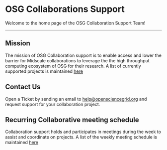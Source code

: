 # OSG Collaborations Support

Welcome to the home page of the OSG Collaboration Support Team!

***

## Mission

The mission of OSG Collaboration support is to enable access and lower the barrier for Midscale collaborations to leverage the
the high throughput computing ecosystem of OSG for their research.
A list of currently supported projects is maintained [here](projects/project-list.md)

## Contact Us

Open a Ticket by sending an email to help@opensciencegrid.org and request support for your collaboration project.

## Recurring Collaborative meeting schedule
Collaboration support holds and participates in meetings during the week to assist and coordinate on projects. A list of the weekly meeting schedule is maintained [here](meeting-schedule.md)


